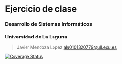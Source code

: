 # Ejercicio de clase
### Desarrollo de Sistemas Informáticos
### Universidad de La Laguna
> Javier Mendoza López
> alu0101320779@ull.edu.es

[![Coverage Status](https://coveralls.io/repos/github/alu0101320779/modificacion-dsi-pr7/badge.svg?branch=main)](https://coveralls.io/github/alu0101320779/modificacion-dsi-pr7?branch=main)
